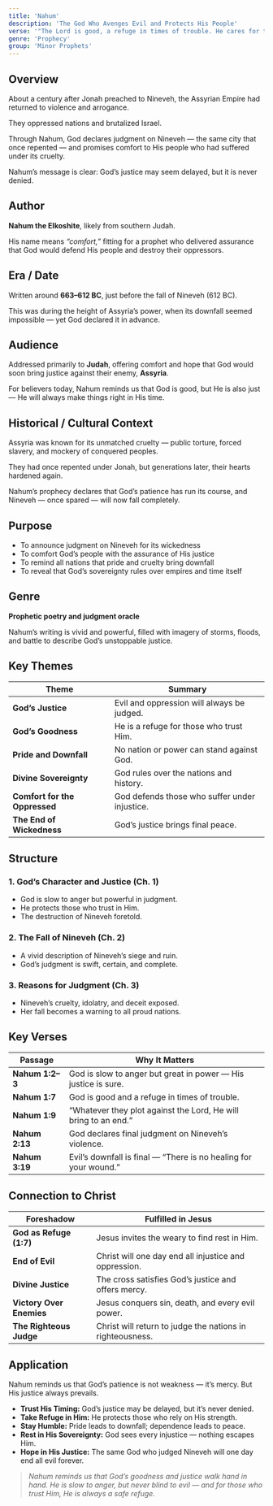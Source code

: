 ```yaml
---
title: 'Nahum'
description: 'The God Who Avenges Evil and Protects His People'
verse: '"The Lord is good, a refuge in times of trouble. He cares for those who trust in Him." — Nahum 1:7'
genre: 'Prophecy'
group: 'Minor Prophets'
---
```


## Overview

About a century after Jonah preached to Nineveh, the Assyrian Empire had returned to violence and arrogance.

They oppressed nations and brutalized Israel.

Through Nahum, God declares judgment on Nineveh — the same city that once repented — and promises comfort to His people who had suffered under its cruelty.

Nahum’s message is clear: God’s justice may seem delayed, but it is never denied.

## Author

**Nahum the Elkoshite**, likely from southern Judah.

His name means *“comfort,”* fitting for a prophet who delivered assurance that God would defend His people and destroy their oppressors.

## Era / Date

Written around **663–612 BC**, just before the fall of Nineveh (612 BC).

This was during the height of Assyria’s power, when its downfall seemed impossible — yet God declared it in advance.

## Audience

Addressed primarily to **Judah**, offering comfort and hope that God would soon bring justice against their enemy, **Assyria**.

For believers today, Nahum reminds us that God is good, but He is also just — He will always make things right in His time.

## Historical / Cultural Context

Assyria was known for its unmatched cruelty — public torture, forced slavery, and mockery of conquered peoples.

They had once repented under Jonah, but generations later, their hearts hardened again.

Nahum’s prophecy declares that God’s patience has run its course, and Nineveh — once spared — will now fall completely.

## Purpose
- To announce judgment on Nineveh for its wickedness
- To comfort God’s people with the assurance of His justice
- To remind all nations that pride and cruelty bring downfall
- To reveal that God’s sovereignty rules over empires and time itself


## Genre

**Prophetic poetry and judgment oracle**

Nahum’s writing is vivid and powerful, filled with imagery of storms, floods, and battle to describe God’s unstoppable justice.

## Key Themes


| Theme | Summary |
|-------|----------|
| **God’s Justice** | Evil and oppression will always be judged. |
| **God’s Goodness** | He is a refuge for those who trust Him. |
| **Pride and Downfall** | No nation or power can stand against God. |
| **Divine Sovereignty** | God rules over the nations and history. |
| **Comfort for the Oppressed** | God defends those who suffer under injustice. |
| **The End of Wickedness** | God’s justice brings final peace. |

## Structure


### 1. God’s Character and Justice (Ch. 1)
- God is slow to anger but powerful in judgment.
- He protects those who trust in Him.
- The destruction of Nineveh foretold.


### 2. The Fall of Nineveh (Ch. 2)
- A vivid description of Nineveh’s siege and ruin.
- God’s judgment is swift, certain, and complete.


### 3. Reasons for Judgment (Ch. 3)
- Nineveh’s cruelty, idolatry, and deceit exposed.
- Her fall becomes a warning to all proud nations.


## Key Verses


| Passage | Why It Matters |
|----------|----------------|
| **Nahum 1:2–3** | God is slow to anger but great in power — His justice is sure. |
| **Nahum 1:7** | God is good and a refuge in times of trouble. |
| **Nahum 1:9** | “Whatever they plot against the Lord, He will bring to an end.” |
| **Nahum 2:13** | God declares final judgment on Nineveh’s violence. |
| **Nahum 3:19** | Evil’s downfall is final — “There is no healing for your wound.” |

## Connection to Christ


| Foreshadow | Fulfilled in Jesus |
|-------------|-------------------|
| **God as Refuge (1:7)** | Jesus invites the weary to find rest in Him. |
| **End of Evil** | Christ will one day end all injustice and oppression. |
| **Divine Justice** | The cross satisfies God’s justice and offers mercy. |
| **Victory Over Enemies** | Jesus conquers sin, death, and every evil power. |
| **The Righteous Judge** | Christ will return to judge the nations in righteousness. |

## Application

Nahum reminds us that God’s patience is not weakness — it’s mercy. But His justice always prevails.
- **Trust His Timing:** God’s justice may be delayed, but it’s never denied.
- **Take Refuge in Him:** He protects those who rely on His strength.
- **Stay Humble:** Pride leads to downfall; dependence leads to peace.
- **Rest in His Sovereignty:** God sees every injustice — nothing escapes Him.
- **Hope in His Justice:** The same God who judged Nineveh will one day end all evil forever.


> *Nahum reminds us that God’s goodness and justice walk hand in hand. He is slow to anger, but never blind to evil — and for those who trust Him, He is always a safe refuge.*
